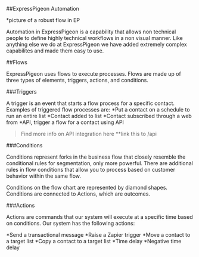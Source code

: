 ##ExpressPigeon Automation

*picture of a robust flow in EP

Automation in ExpressPigeon is a capability that allows non technical people to define
highly technical workflows in a non visual manner. Like anything else we do at ExpressPigeon
we have added extremely complex capabilites and made them easy to use. 


##Flows

ExpressPigeon uses flows to execute processes. Flows are made up of three types of elements, 
triggers, actions, and conditions.

###Triggers

A trigger is an event that starts a flow process for a specific contact. Examples of triggered
flow processes are:
*Put a contact on a schedule to run an entire list
*Contact added to list
*Contact subscribed through a web from
*API, trigger a flow for a contact using API

>Find more info on API integration here  **link this to /api

###Conditions

Conditions represent forks in the business flow that closely resemble the conditional rules for 
segmentation, only more powerful. There are additional rules in flow conditions that allow
you to process based on customer behavior within the same flow.

Conditions on the flow chart are represented by diamond shapes. Conditions are connected
to Actions, which are outcomes.

###Actions

Actions are commands that our system will execute at a specific time based on conditions.
Our system has the following actions: 

*Send a transactional message
*Raise a Zapier trigger
*Move a contact to a target list
*Copy a contact to a target list
*Time delay
*Negative time delay



